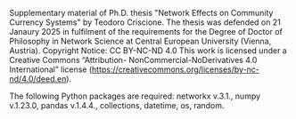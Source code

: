 Supplementary material of Ph.D. thesis "Network Effects on Community Currency Systems" by Teodoro Criscione. The thesis was defended on 21 Janaury 2025 in fulfilment of the requirements
for the Degree of Doctor of Philosophy in Network Science at Central European University (Vienna, Austria). Copyright Notice: CC BY-NC-ND 4.0 This work is licensed under a Creative Commons “Attribution-
NonCommercial-NoDerivatives 4.0 International” license (https://creativecommons.org/licenses/by-nc-nd/4.0/deed.en).

The following Python packages are required: networkx v.3.1., numpy v.1.23.0, pandas v.1.4.4., collections, datetime, os, random.

